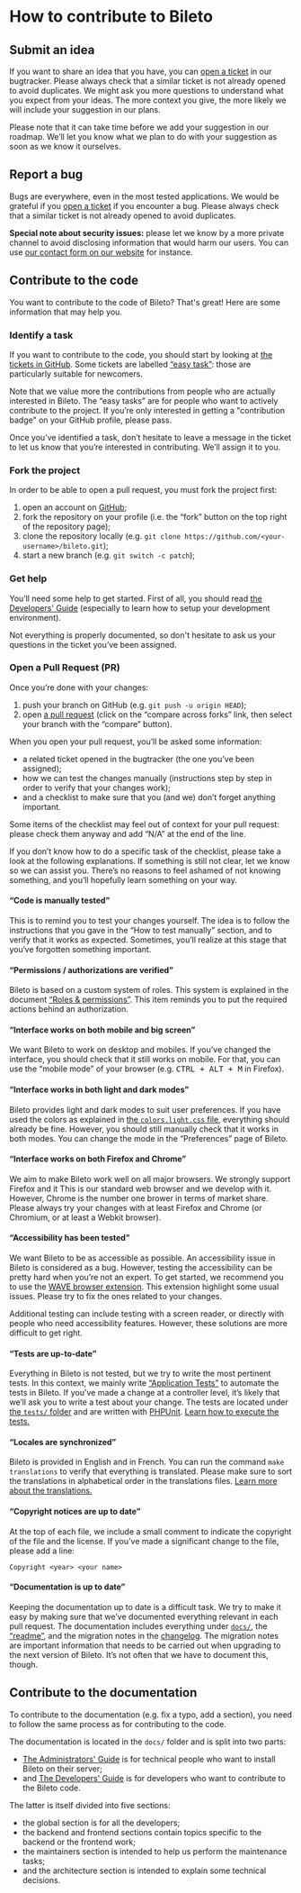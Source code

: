 # How to contribute to Bileto

## Submit an idea

If you want to share an idea that you have, you can [open a ticket](https://github.com/Probesys/bileto/issues) in our bugtracker.
Please always check that a similar ticket is not already opened to avoid duplicates.
We might ask you more questions to understand what you expect from your ideas.
The more context you give, the more likely we will include your suggestion in our plans.

Please note that it can take time before we add your suggestion in our roadmap.
We’ll let you know what we plan to do with your suggestion as soon as we know it ourselves.

## Report a bug

Bugs are everywhere, even in the most tested applications.
We would be grateful if you [open a ticket](https://github.com/Probesys/bileto/issues) if you encounter a bug.
Please always check that a similar ticket is not already opened to avoid duplicates.

**Special note about security issues:** please let we know by a more private channel to avoid disclosing information that would harm our users.
You can use [our contact form on our website](https://www.probesys.com/contact) for instance.

## Contribute to the code

You want to contribute to the code of Bileto? That's great!
Here are some information that may help you.

### Identify a task

If you want to contribute to the code, you should start by looking at [the tickets in GitHub](https://github.com/Probesys/bileto/issues).
Some tickets are labelled [“easy task”](https://github.com/Probesys/bileto/issues?q=is%3Aissue+is%3Aopen+label%3A%22easy+task%22): those are particularly suitable for newcomers.

Note that we value more the contributions from people who are actually interested in Bileto.
The “easy tasks” are for people who want to actively contribute to the project.
If you’re only interested in getting a "contribution badge" on your GitHub profile, please pass.

Once you’ve identified a task, don’t hesitate to leave a message in the ticket to let us know that you’re interested in contributing.
We’ll assign it to you.

### Fork the project

In order to be able to open a pull request, you must fork the project first:

1. open an account on [GitHub](https://github.com);
2. fork the repository on your profile (i.e. the “fork” button on the top right of the repository page);
3. clone the repository locally (e.g. `git clone https://github.com/<your-username>/bileto.git`);
4. start a new branch (e.g. `git switch -c patch`);

### Get help

You’ll need some help to get started.
First of all, you should read [the Developers' Guide](/docs/developers/README.md) (especially to learn how to setup your development environment).

Not everything is properly documented, so don't hesitate to ask us your questions in the ticket you’ve been assigned.

### Open a Pull Request (<abbr>PR</abbr>)

Once you’re done with your changes:

1. push your branch on GitHub (e.g. `git push -u origin HEAD`);
2. open [a pull request](https://github.com/Probesys/bileto/compare) (click on the “compare across forks” link, then select your branch with the “compare” button).

When you open your pull request, you’ll be asked some information:

- a related ticket opened in the bugtracker (the one you’ve been assigned);
- how we can test the changes manually (instructions step by step in order to verify that your changes work);
- and a checklist to make sure that you (and we) don’t forget anything important.

Some items of the checklist may feel out of context for your pull request: please check them anyway and add “N/A” at the end of the line.

If you don’t know how to do a specific task of the checklist, please take a look at the following explanations.
If something is still not clear, let we know so we can assist you.
There’s no reasons to feel ashamed of not knowing something, and you’ll hopefully learn something on your way.

#### “Code is manually tested”

This is to remind you to test your changes yourself.
The idea is to follow the instructions that you gave in the “How to test manually” section, and to verify that it works as expected.
Sometimes, you’ll realize at this stage that you‘ve forgotten something important.

#### “Permissions / authorizations are verified”

Bileto is based on a custom system of roles.
This system is explained in the document [“Roles & permissions”](/docs/developers/roles.md).
This item reminds you to put the required actions behind an authorization.

#### “Interface works on both mobile and big screen”

We want Bileto to work on desktop and mobiles.
If you’ve changed the interface, you should check that it still works on mobile.
For that, you can use the “mobile mode” of your browser (e.g. <kbd>CTRL + ALT + M</kbd> in Firefox).

#### “Interface works in both light and dark modes”

Bileto provides light and dark modes to suit user preferences.
If you have used the colors as explained in [the `colors.light.css` file](/assets/stylesheets/variables/colors.light.css), everything should already be fine.
However, you should still manually check that it works in both modes.
You can change the mode in the “Preferences” page of Bileto.

#### “Interface works on both Firefox and Chrome”

We aim to make Bileto work well on all major browsers.
We strongly support Firefox and it
This is our standard web browser and we develop with it.
However, Chrome is the number one brower in terms of market share.
Please always try your changes with at least Firefox and Chrome (or Chromium, or at least a Webkit browser).

#### “Accessibility has been tested”

We want Bileto to be as accessible as possible.
An accessibility issue in Bileto is considered as a bug.
However, testing the accessibility can be pretty hard when you’re not an expert.
To get started, we recommend you to use the [WAVE browser extension](https://wave.webaim.org/extension/).
This extension highlight some usual issues.
Please try to fix the ones related to your changes.

Additional testing can include testing with a screen reader, or directly with people who need accessibility features.
However, these solutions are more difficult to get right.

#### “Tests are up-to-date”

Everything in Bileto is not tested, but we try to write the most pertinent tests.
In this context, we mainly write [“Application Tests”](https://symfony.com/doc/current/testing.html#application-tests) to automate the tests in Bileto.
If you’ve made a change at a controller level, it’s likely that we’ll ask you to write a test about your change.
The tests are located under [the `tests/` folder](/tests) and are written with [PHPUnit](https://docs.phpunit.de).
[Learn how to execute the tests.](/docs/developers/tests.md)

#### “Locales are synchronized”

Bileto is provided in English and in French.
You can run the command `make translations` to verify that everything is translated.
Please make sure to sort the translations in alphabetical order in the translations files.
[Learn more about the translations.](/docs/developers/translations.md)

#### “Copyright notices are up to date”

At the top of each file, we include a small comment to indicate the copyright of the file and the license.
If you’ve made a significant change to the file, please add a line:

```
Copyright <year> <your name>
```

#### “Documentation is up to date”

Keeping the documentation up to date is a difficult task.
We try to make it easy by making sure that we’ve documented everything relevant in each pull request.
The documentation includes everything under [`docs/`](/docs), the [“readme”](/README.md), and the migration notes in the [changelog](/CHANGELOG.md).
The migration notes are important information that needs to be carried out when upgrading to the next version of Bileto.
It’s not often that we have to document this, though.

## Contribute to the documentation

To contribute to the documentation (e.g. fix a typo, add a section), you need to follow the same process as for contributing to the code.

The documentation is located in the `docs/` folder and is split into two parts:

- [The Administrators' Guide](/docs/administrators/README.md) is for technical people who want to install Bileto on their server;
- and [The Developers' Guide](/docs/developers/README.md) is for developers who want to contribute to the Bileto code.

The latter is itself divided into five sections:

- the global section is for all the developers;
- the backend and frontend sections contain topics specific to the backend or the frontend work;
- the maintainers section is intended to help us perform the maintenance tasks;
- and the architecture section is intended to explain some technical decisions.
